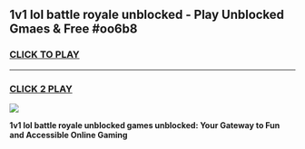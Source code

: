 
## 1v1 lol battle royale unblocked - Play Unblocked Gmaes & Free #oo6b8
<h3>
<a href="https://news.freeplayer.one?title=1v1_lol_battle_royale_unblocked&ref=24F">CLICK TO PLAY</a></h3>
<hr>

<h3>
<a href="https://news.freeplayer.one?title=1v1_lol_battle_royale_unblocked&ref=24F">CLICK 2 PLAY</a>
  
</h3>

<a href="https://news.freeplayer.one?title=1v1_lol_battle_royale_unblocked&ref=24F/"><img src="https://clearcache.store/games.png"></a>


**1v1 lol battle royale unblocked games unblocked: Your Gateway to Fun and Accessible Online Gaming**
